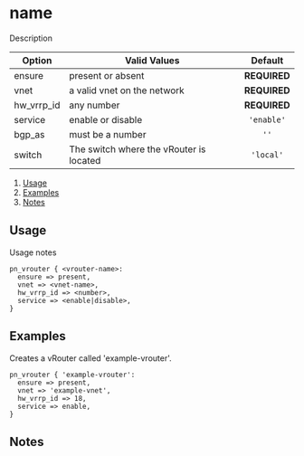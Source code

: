 # name

Description

| Option         | Valid Values                          | Default      |
|----------------|---------------------------------------|:------------:|
|ensure          |present or absent                      |**REQUIRED**  |
|vnet            |a valid vnet on the network            |**REQUIRED**  |
|hw_vrrp_id      |any number                             |**REQUIRED**  |
|service         |enable or disable                      |`'enable'`    |
|bgp_as          |must be a number                       |`''`          |
|switch          |The switch where the vRouter is located|`'local'`     |

1. [Usage](#usage)
2. [Examples](#examples)
3. [Notes](#notes)

## Usage

Usage notes

```puppet
pn_vrouter { <vrouter-name>:
  ensure => present,
  vnet => <vnet-name>,
  hw_vrrp_id => <number>,
  service => <enable|disable>,
}
```

## Examples

Creates a vRouter called 'example-vrouter'.

```puppet
pn_vrouter { 'example-vrouter':
  ensure => present,
  vnet => 'example-vnet',
  hw_vrrp_id => 18,
  service => enable,
}
```

## Notes